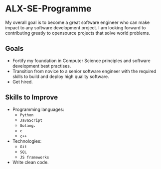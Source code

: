 # ALX-SE-Programme
My overall goal is to become a great software engineer who can make impact to any software development project. I am looking forward to contributing greatly to opensource projects that solve world problems.

## Goals
- Fortify my foundation in Computer Science principles and software development best practises.
- Transition from novice to a senior software engineer with the required skills to build and deploy high quality software.
- Get hired.

## Skills to Improve
- Programming languages: 
  - ```Python```
  - ```JavaScript```
  - ```Golang.```
  - ```c```
  - ```c++```
- Technologies: 
  - ```Git```
  - ```SQL```
  - ```JS frameworks```
- Write clean code.
